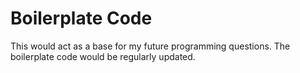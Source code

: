 # Boilerplate Code
This would act as a base for my future programming questions. The boilerplate code would be regularly updated.